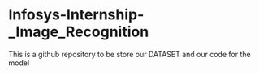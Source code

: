 # Infosys-Internship-_Image_Recognition
This is a github repository to be store our DATASET and our code for the model
